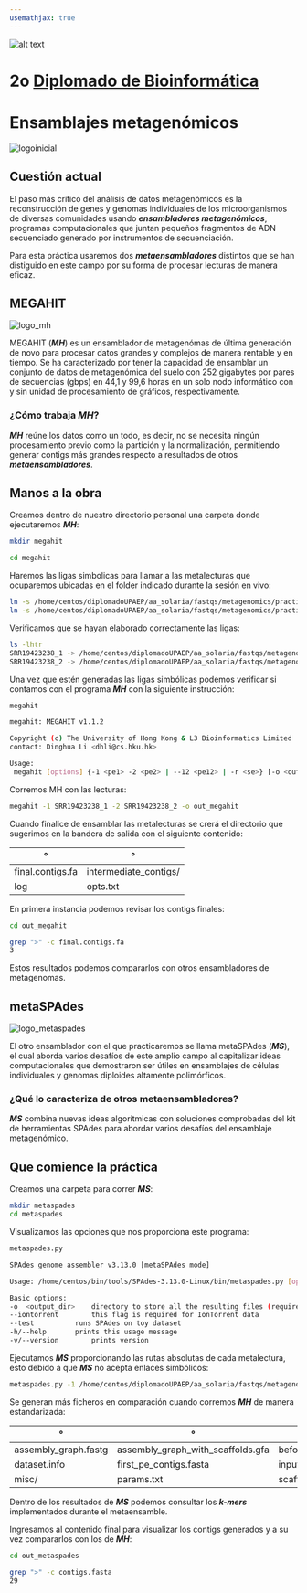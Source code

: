 ```yaml
---
usemathjax: true
---
```

![alt text](https://solariabiodata.com.mx/wp-content/uploads/2021/07/logo_red.png "Soluciones de Siguiente Generación")
# 2o [Diplomado de Bioinformática](./)

# Ensamblajes metagenómicos

![logoinicial](https://user-images.githubusercontent.com/54455898/172481784-36581de9-6c1d-4df3-8d8f-42a1482c7c64.png)


## Cuestión actual 
El paso más crítico del análisis de datos metagenómicos es la reconstrucción de genes y genomas individuales de los microorganismos de diversas comunidades usando ***ensambladores metagenómicos***, programas computacionales que juntan pequeños fragmentos de ADN secuenciado generado por instrumentos de secuenciación.

Para esta práctica usaremos dos ***metaensambladores*** distintos que se han distiguido en este campo por su forma de procesar lecturas de manera eficaz.  

## MEGAHIT 

![logo_mh](https://user-images.githubusercontent.com/54455898/172481137-f0cf0ed3-88b0-4b9f-bd15-d844e3f9e9dc.png)


MEGAHIT (***MH***) es un ensamblador de metagenómas de última generación de novo para procesar datos grandes y complejos de manera rentable y en tiempo. Se ha caracterizado por tener la capacidad de ensamblar un conjunto de datos de metagenómica del suelo con 252 gigabytes por pares de secuencias (gbps) en 44,1 y 99,6 horas en un solo nodo informático con y sin unidad de procesamiento de gráficos, respectivamente.

### ¿Cómo trabaja ***MH***?

***MH*** reúne los datos como un todo, es decir, no se necesita ningún procesamiento previo como la partición y la normalización, permitiendo generar contigs más grandes respecto a resultados de otros ***metaensambladores***.

## Manos a la obra

Creamos dentro de nuestro directorio personal una carpeta donde ejecutaremos ***MH***:
 ```bash
mkdir megahit
```
 ```bash
cd megahit
```
Haremos las ligas simbolicas para llamar a las metalecturas que ocuparemos ubicadas en el folder indicado durante la sesión en vivo: 
 ```bash
ln -s /home/centos/diplomadoUPAEP/aa_solaria/fastqs/metagenomics/practica_mh_ms/SRR19423238_1.fastq SRR19423238_1
ln -s /home/centos/diplomadoUPAEP/aa_solaria/fastqs/metagenomics/practica_mh_ms/SRR19423238_2.fastq SRR19423238_2
```
Verificamos que se hayan elaborado correctamente las ligas:
 ```bash
ls -lhtr
SRR19423238_1 -> /home/centos/diplomadoUPAEP/aa_solaria/fastqs/metagenomics/practica_mh_ms/SRR19423238_1.fastq
SRR19423238_2 -> /home/centos/diplomadoUPAEP/aa_solaria/fastqs/metagenomics/practica_mh_ms/SRR19423238_2.fastq
```
Una vez que estén generadas las ligas simbólicas podemos verificar si contamos con el programa ***MH*** con la siguiente instrucción:

 ```bash
megahit

megahit: MEGAHIT v1.1.2

Copyright (c) The University of Hong Kong & L3 Bioinformatics Limited
contact: Dinghua Li <dhli@cs.hku.hk>

Usage:
  megahit [options] {-1 <pe1> -2 <pe2> | --12 <pe12> | -r <se>} [-o <out_dir>]...

```
Corremos MH con las lecturas:

 ```bash
megahit -1 SRR19423238_1 -2 SRR19423238_2 -o out_megahit
```
Cuando finalice de ensamblar las metalecturas se crerá el directorio que sugerimos en la bandera de salida con el siguiente contenido:

| °  | °  |
|---|---|
|  final.contigs.fa  |  intermediate_contigs/  |
|  log  |  opts.txt  |

En primera instancia podemos revisar los contigs finales:

 ```bash
cd out_megahit
```
 ```bash
grep ">" -c final.contigs.fa
3
```
Estos resultados podemos compararlos con otros ensambladores de metagenomas.

## metaSPAdes 

![logo_metaspades](https://user-images.githubusercontent.com/54455898/172481184-b79ab263-fdff-4598-9d99-399638318bdb.png)

El otro ensamblador con el que practicaremos se llama metaSPAdes (***MS***), el cual aborda varios desafíos de este amplio campo al capitalizar ideas computacionales que demostraron ser útiles en ensamblajes de células individuales y genomas diploides altamente polimórficos.

### ¿Qué lo caracteriza de otros metaensambladores?

***MS*** combina nuevas ideas algorítmicas con soluciones comprobadas del kit de herramientas SPAdes para abordar varios desafíos del ensamblaje metagenómico.

## Que comience la práctica

Creamos una carpeta para correr ***MS***:
 ```bash
mkdir metaspades
cd metaspades
```
Visualizamos las opciones que nos proporciona este programa:
 ```bash
metaspades.py
```
 ```bash
SPAdes genome assembler v3.13.0 [metaSPAdes mode]

Usage: /home/centos/bin/tools/SPAdes-3.13.0-Linux/bin/metaspades.py [options] -o <output_dir>

Basic options:
-o	<output_dir>	directory to store all the resulting files (required)
--iontorrent		this flag is required for IonTorrent data
--test			runs SPAdes on toy dataset
-h/--help		prints this usage message
-v/--version		prints version
```
Ejecutamos ***MS*** proporcionando las rutas absolutas de cada metalectura, esto debido a que ***MS*** no acepta enlaces simbólicos:
 ```bash
metaspades.py -1 /home/centos/diplomadoUPAEP/aa_solaria/fastqs/metagenomics/practica_mh_ms/SRR19423238_1.fastq -2 /home/centos/diplomadoUPAEP/aa_solaria/fastqs/metagenomics/practica_mh_ms/SRR19423238_2.fastq -o out_metaspades
```
Se generan más ficheros en comparación cuando corremos ***MH*** de manera estandarizada:

| °  | °  | °  | °  | °  | °  |
|---|---|---|---|---|---|
| assembly_graph.fastg  | assembly_graph_with_scaffolds.gfa  | before_rr.fasta  | contigs.fasta  | contigs.paths  | corrected/  |
| dataset.info  | first_pe_contigs.fasta  | input_dataset.yaml  | K21/  | K33/  | K55/  |
| misc/  | params.txt  | scaffolds.fasta  | scaffolds.paths  | spades.log  | tmp/  |

Dentro de los resultados de ***MS*** podemos consultar los ***k-mers*** implementados durante el metaensamble.

Ingresamos al contenido final para visualizar los contigs generados y a su vez compararlos con los de ***MH***:

 ```bash
cd out_metaspades
```
 ```bash
grep ">" -c contigs.fasta
29
```
